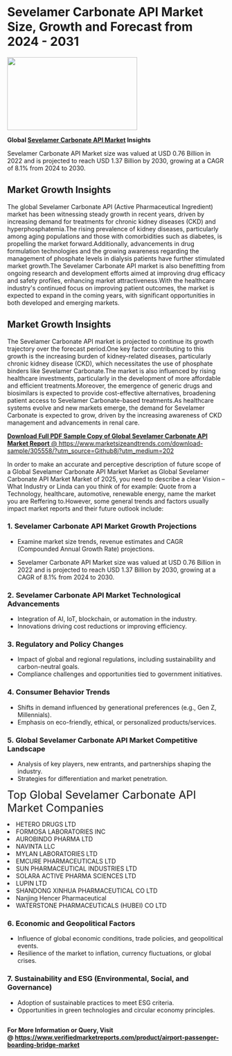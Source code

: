 <H1>Sevelamer Carbonate API Market Size, Growth and Forecast from 2024 - 2031</H1><img class="aligncenter size-medium wp-image-584254" src="https://thirdeyenews.in/wp-content/uploads/2024/09/Global-Market-Research-300x168.jpeg" alt="" width="300" height="168" /><p><strong>Global&nbsp;<a href="https://www.marketsizeandtrends.com/download-sample/305558/?utm_source=Github8j?utm_medium=202">Sevelamer Carbonate API Market</a> Insights</strong></p><p>Sevelamer Carbonate API Market size was valued at USD 0.76 Billion in 2022 and is projected to reach USD 1.37 Billion by 2030, growing at a CAGR of 8.1% from 2024 to 2030.</p><p><h2>Market Growth Insights</h2> <p>The global Sevelamer Carbonate API (Active Pharmaceutical Ingredient) market has been witnessing steady growth in recent years, driven by increasing demand for treatments for chronic kidney diseases (CKD) and hyperphosphatemia.The rising prevalence of kidney diseases, particularly among aging populations and those with comorbidities such as diabetes, is propelling the market forward.Additionally, advancements in drug formulation technologies and the growing awareness regarding the management of phosphate levels in dialysis patients have further stimulated market growth.The Sevelamer Carbonate API market is also benefitting from ongoing research and development efforts aimed at improving drug efficacy and safety profiles, enhancing market attractiveness.With the healthcare industry's continued focus on improving patient outcomes, the market is expected to expand in the coming years, with significant opportunities in both developed and emerging markets.</p> <p><a href="#"></a></p> <h2>Market Growth Insights</h2> <p>The Sevelamer Carbonate API market is projected to continue its growth trajectory over the forecast period.One key factor contributing to this growth is the increasing burden of kidney-related diseases, particularly chronic kidney disease (CKD), which necessitates the use of phosphate binders like Sevelamer Carbonate.The market is also influenced by rising healthcare investments, particularly in the development of more affordable and efficient treatments.Moreover, the emergence of generic drugs and biosimilars is expected to provide cost-effective alternatives, broadening patient access to Sevelamer Carbonate-based treatments.As healthcare systems evolve and new markets emerge, the demand for Sevelamer Carbonate is expected to grow, driven by the increasing awareness of CKD management and advancements in renal care.</p> <p><a href="#"></p><p><span class=""><strong>Download Full PDF Sample Copy of Global Sevelamer Carbonate API Market Report</strong> @ <a href="https://www.marketsizeandtrends.com/download-sample/305558/?utm_source=Github8j?utm_medium=202" target="_blank">https://www.marketsizeandtrends.com/download-sample/305558/?utm_source=Github8j?utm_medium=202</a></span></p><p>In order to make an accurate and perceptive description of future scope of a Global&nbsp;Sevelamer Carbonate API Market Market as Global&nbsp;Sevelamer Carbonate API Market Market of 2025, you need to describe a clear Vision &ndash; What Industry or Linda can you think of for example: Quote from a Technology, healthcare, automotive, renewable energy, name the market you are Reffering to.However, some general trends and factors usually impact market reports and their future outlook include:</p><h3>1.&nbsp;<strong>Sevelamer Carbonate API Market Growth Projections</strong></h3><ul><li>Examine market size trends, revenue estimates and CAGR (Compounded Annual Growth Rate) projections.</li><li><p>Sevelamer Carbonate API Market size was valued at USD 0.76 Billion in 2022 and is projected to reach USD 1.37 Billion by 2030, growing at a CAGR of 8.1% from 2024 to 2030.</p></li></ul><h3>2.&nbsp;<strong>Sevelamer Carbonate API Market Technological Advancements</strong></h3><ul><li>Integration of AI, IoT, blockchain, or automation in the industry.</li><li>Innovations driving cost reductions or improving efficiency.</li></ul><h3>3.&nbsp;<strong>Regulatory and Policy Changes</strong></h3><ul><li>Impact of global and regional regulations, including sustainability and carbon-neutral goals.</li><li>Compliance challenges and opportunities tied to government initiatives.</li></ul><h3>4.&nbsp;<strong>Consumer Behavior Trends</strong></h3><ul><li>Shifts in demand influenced by generational preferences (e.g., Gen Z, Millennials).</li><li>Emphasis on eco-friendly, ethical, or personalized products/services.</li></ul><h3>5.&nbsp;<strong>Global Sevelamer Carbonate API Market Competitive Landscape</strong></h3><ul><li>Analysis of key players, new entrants, and partnerships shaping the industry.</li><li>Strategies for differentiation and market penetration.</li></ul><p data-pm-slice="1 1 []"><span style="color: inherit; font-family: inherit; font-size: 25px;">Top Global Sevelamer Carbonate API Market Companies</span></p><div class="" data-test-id=""><p><li>HETERO DRUGS LTD</li><li> FORMOSA LABORATORIES INC</li><li> AUROBINDO PHARMA LTD</li><li> NAVINTA LLC</li><li> MYLAN LABORATORIES LTD</li><li> EMCURE PHARMACEUTICALS LTD</li><li> SUN PHARMACEUTICAL INDUSTRIES LTD</li><li> SOLARA ACTIVE PHARMA SCIENCES LTD</li><li> LUPIN LTD</li><li> SHANDONG XINHUA PHARMACEUTICAL CO LTD</li><li> Nanjing Hencer Pharmaceutical</li><li> WATERSTONE PHARMACEUTICALS (HUBEI) CO LTD</li></p></div><h3>6.&nbsp;<strong>Economic and Geopolitical Factors</strong></h3><ul><li>Influence of global economic conditions, trade policies, and geopolitical events.</li><li>Resilience of the market to inflation, currency fluctuations, or global crises.</li></ul><h3>7.&nbsp;<strong>Sustainability and ESG (Environmental, Social, and Governance)</strong></h3><ul><li>Adoption of sustainable practices to meet ESG criteria.</li><li>Opportunities in green technologies and circular economy principles.</li></ul><h2><strong style="font-size: 14px;">For More Information or Query, Visit @&nbsp;</strong><a style="background-color: #ffffff; font-size: 14px;" href="https://www.marketsizeandtrends.com/report/sevelamer-carbonate-api-market/" target="_blank">https://www.verifiedmarketreports.com/product/airport-passenger-boarding-bridge-market</a></h2>